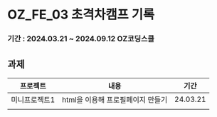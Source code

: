 # OZ_FE_03 초격차캠프 기록

### 기간 : 2024.03.21 ~ 2024.09.12 OZ코딩스쿨

## 과제

| 프로젝트      | 내용                              | 기간     |
| ------------- | --------------------------------- | -------- |
| 미니프로젝트1 | html을 이용해 프로필페이지 만들기 | 24.03.21 |
|               |                                   |          |
